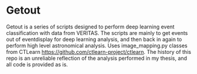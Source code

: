 # Getout
Getout is a series of scripts designed to perform deep learning event classification with data from VERITAS. The scripts are mainly to get events out of eventdisplay for deep learning analysis, and then back in again to perform high level astronomical analysis. Uses image_mapping.py classes from CTLearn https://github.com/ctlearn-project/ctlearn. The history of this repo is an unreliable reflection of the analysis performed in my thesis, and all code is provided as is.

